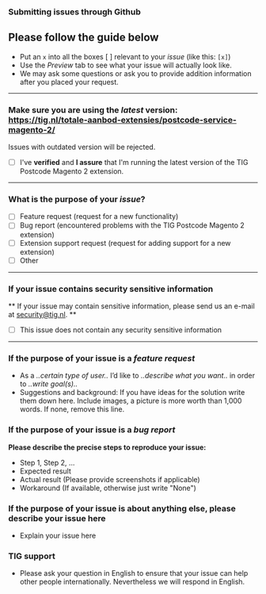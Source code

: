 ### Submitting issues through Github
## Please follow the guide below

- Put an `x` into all the boxes [ ] relevant to your *issue* (like this: `[x]`)
- Use the *Preview* tab to see what your issue will actually look like.
- We may ask some questions or ask you to provide addition information after you placed your request.

---

### Make sure you are using the *latest* version: https://tig.nl/totale-aanbod-extensies/postcode-service-magento-2/
Issues with outdated version will be rejected.
- [ ] I've **verified** and **I assure** that I'm running the latest version of the TIG Postcode Magento 2 extension.

---

### What is the purpose of your *issue*?
- [ ] Feature request (request for a new functionality)
- [ ] Bug report (encountered problems with the TIG Postcode Magento 2 extension)
- [ ] Extension support request (request for adding support for a new extension)
- [ ] Other

---

### If your issue contains security sensitive information
** If your issue may contain sensitive information, please send us an e-mail at security@tig.nl. **
- [ ] This issue does not contain any security sensitive information

---

### If the purpose of your issue is a *feature request*
- As a *..certain type of user..* I’d like to *..describe what you want..* in order to *..write goal(s)..*
- Suggestions and background: 
  If you have ideas for the solution write them down here. Include images, a picture is more worth than 1,000 words. If none, remove this line.

### If the purpose of your issue is a *bug report*
**Please describe the precise steps to reproduce your issue:**
- Step 1, Step 2, ...
- Expected result
- Actual result (Please provide screenshots if applicable)
- Workaround (If available, otherwise just write "None")

### If the purpose of your issue is about anything else, please describe your issue here
- Explain your issue here

### TIG support

- Please ask your question in English to ensure that your issue can help other people internationally. Nevertheless we will respond in English.
